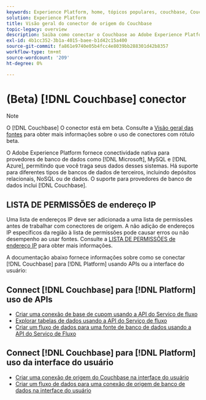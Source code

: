 ```yaml
---
keywords: Experience Platform, home, tópicos populares, couchbase, Couchbase
solution: Experience Platform
title: Visão geral do conector de origem do Couchbase
topic-legacy: overview
description: Saiba como conectar o Couchbase ao Adobe Experience Platform usando APIs ou a interface do usuário.
exl-id: 4b1cc352-3b1a-4015-baee-b1d42c15a400
source-git-commit: fa861e9740e05b4fcc4e8039bb288301d42b8357
workflow-type: tm+mt
source-wordcount: '209'
ht-degree: 0%

---
```


# (Beta) [!DNL Couchbase] conector

>[!NOTE]
>
>O [!DNL Couchbase] O conector está em beta. Consulte a [Visão geral das fontes](../../home.md#terms-and-conditions) para obter mais informações sobre o uso de conectores com rótulo beta.

O Adobe Experience Platform fornece conectividade nativa para provedores de banco de dados como [!DNL Microsoft], MySQL e [!DNL Azure], permitindo que você traga seus dados desses sistemas. Há suporte para diferentes tipos de bancos de dados de terceiros, incluindo depósitos relacionais, NoSQL ou de dados. O suporte para provedores de banco de dados inclui [!DNL Couchbase].

## LISTA DE PERMISSÕES de endereço IP

Uma lista de endereços IP deve ser adicionada a uma lista de permissões antes de trabalhar com conectores de origem. A não adição de endereços IP específicos da região à lista de permissões pode causar erros ou não desempenho ao usar fontes. Consulte a [LISTA DE PERMISSÕES de endereço IP](../../ip-address-allow-list.md) para obter mais informações.

A documentação abaixo fornece informações sobre como se conectar [!DNL Couchbase] para [!DNL Platform] usando APIs ou a interface do usuário:

## Connect [!DNL Couchbase] para [!DNL Platform] uso de APIs

- [Criar uma conexão de base de cupom usando a API do Serviço de fluxo](../../tutorials/api/create/databases/couchbase.md)
- [Explorar tabelas de dados usando a API do Serviço de fluxo](../../tutorials/api/explore/tabular.md)
- [Criar um fluxo de dados para uma fonte de banco de dados usando a API do Serviço de Fluxo](../../tutorials/api/collect/database-nosql.md)

## Connect [!DNL Couchbase] para [!DNL Platform] uso da interface do usuário

- [Criar uma conexão de origem do Couchbase na interface do usuário](../../tutorials/ui/create/databases/couchbase.md)
- [Criar um fluxo de dados para uma conexão de origem de banco de dados na interface do usuário](../../tutorials/ui/dataflow/databases.md)
